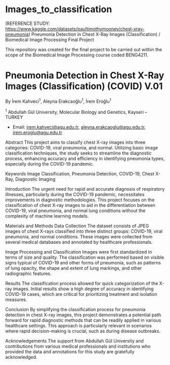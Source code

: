 # Images_to_classification

(REFERENCE STUDY: https://www.kaggle.com/datasets/paultimothymooney/chest-xray-pneumonia)
Pneumonia Detection in Chest X-Ray Images (Classification) / Biomedical Image Processing Final Project

This repository was created for the final project to be carried out within the scope of the Biomedical Image Processing course coded BENG4211.

# Pneumonia Detection in Chest X-Ray Images (Classification) (COVID) V.01


By İrem Kahveci<sup>1</sup>, Aleyna Erakcaoğlu<sup>1</sup>, İrem Eroğlu<sup>1</sup>

<sup>1</sup> Abdullah Gül University, Molecular Biology and Genetics, Kayseri – TURKEY
- Email: irem.kahveci@agu.edu.tr, aleyna.erakcaoglu@agu.edu.tr, irem.eroglu@agu.edu.tr

Abstract
This project aims to classify chest X-ray images into three categories: COVID-19, viral pneumonia, and normal. Utilizing basic image classification techniques, the study seeks to streamline the diagnostic process, enhancing accuracy and efficiency in identifying pneumonia types, especially during the COVID-19 pandemic.

Keywords
Image Classification, Pneumonia Detection, COVID-19, Chest X-Ray, Diagnostic Imaging

Introduction
The urgent need for rapid and accurate diagnosis of respiratory illnesses, particularly during the COVID-19 pandemic, necessitates improvements in diagnostic methodologies. This project focuses on the classification of chest X-ray images to aid in the differentiation between COVID-19, viral pneumonia, and normal lung conditions without the complexity of machine learning models.

Materials and Methods
Data Collection
The dataset consists of JPEG images of chest X-rays classified into three distinct groups: COVID-19, viral pneumonia, and normal conditions. These images were collected from several medical databases and annotated by healthcare professionals.

Image Processing and Classification
Images were first standardized in terms of size and quality. The classification was performed based on visible signs typical of COVID-19 and other forms of pneumonia, such as patterns of lung opacity, the shape and extent of lung markings, and other radiographic features.

Results
The classification process allowed for quick categorization of the X-ray images. Initial results show a high degree of accuracy in identifying COVID-19 cases, which are critical for prioritizing treatment and isolation measures.

Conclusion
By simplifying the classification process for pneumonia detection in chest X-ray images, this project demonstrates a potential path forward for rapid diagnostic methods that can be readily applied in various healthcare settings. This approach is particularly relevant in scenarios where rapid decision-making is crucial, such as during disease outbreaks.

Acknowledgements
The support from Abdullah Gül University and contributions from various medical professionals and institutions who provided the data and annotations for this study are gratefully acknowledged.

